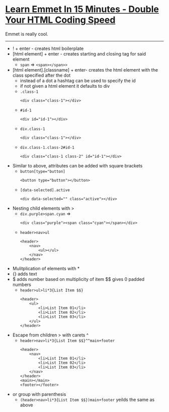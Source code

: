# [Learn Emmet In 15 Minutes - Double Your HTML Coding Speed](https://www.youtube.com/watch?v=V8vizNQKtx0)
 Emmet is really cool.
___
- ! + enter -  creates html boilerplate
- [html element] + enter - creates starting and closing tag for said element
  - `span` => ```<span></span>>```
- [html element].[classname] + enter-  creates the html element with the class specified after the dot
  - instead of a dot a hashtag can be used to specify the id
  - if not given a html element it defaults to div
  - `.class-1`  
    ```
    <div class="class-1"></div>
    ```
  - `#id-1`  
    ```
    <div id="id-1"></div>
    ```
  - `div.class-1` 
    ```
    <div class="class-1"></div>
    ```
  - `div.class-1.class-2#id-1` 
    ```
    <div class="class-1 class-2" id="id-1"></div>
    ```
- Similar to above, attributes can be added with square brackets
  - `button[type="button]`  
    ```
    <button type="button"></button>
    ```
  - `[data-selected].active`  
    ```
    <div data-selected="" class="active"></div>
    ```
- Nesting child elements with >
  - `div.purple>span.cyan` => 
    ```
    <div class="purple"><span class="cyan"></span></div>
    ```
  - `header>nav>ul`
    ```
    <header>
        <nav>
            <ul></ul>
        </nav>
    </header>
    ```
- Mulitplication of elements with *
- {} adds text
- $ adds number based on multiplicity of item $$ gives 0 padded numbers
    - `header>ul>li*3{List Item $$}`
        ```
        <header>
            <ul>
                <li>List Item 01</li>
                <li>List Item 02</li>
                <li>List Item 03</li>
            </ul>
        </header>
        ```
- Escape from children > with carets ^
  - `header>nav>li*3{List Item $$}^^main+footer`
      ```
      <header>
          <nav>
              <li>List Item 01</li>
              <li>List Item 02</li>
              <li>List Item 03</li>
          </nav>
      </header>
      <main></main>
      <footer></footer>
      ```
- or group with parenthesis
  - `(header>nav>li*3{List Item $$})main+footer` yeilds the same as above